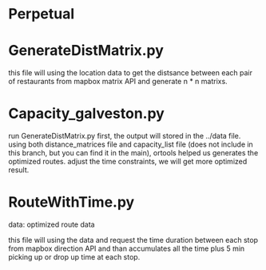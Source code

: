 # Perpetual

# GenerateDistMatrix.py 
  this file will using the location data to get the distsance between each pair of restaurants from mapbox matrix API and generate 
  n * n matrixs.

# Capacity_galveston.py
  run GenerateDistMatrix.py first, the output will stored in the ../data file.
  using both distance_matrices file and capacity_list file (does not include in this branch, but you can find it in the main),
  ortools helped us generates the optimized routes.
  adjust the time constraints, we will get more optimized result.

# RouteWithTime.py
  data: optimized route data
  
  this file will using the data and request the time duration between each stop from mapbox direction API and than accumulates all 
  the time plus 5 min picking up or drop up time at each stop.
